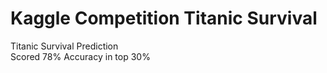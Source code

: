 # Kaggle Competition Titanic Survival
 Titanic Survival Prediction  
 Scored 78% Accuracy in top 30% 
